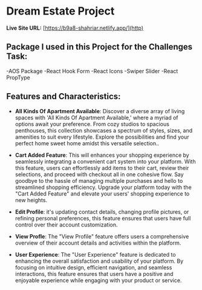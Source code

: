 # Dream Estate Project

**Live Site URL:** [https://b9a8-shahriar.netlify.app/](http)


## Package I used in this Project for the Challenges Task:
-AOS Package
-React Hook Form
-React Icons
-Swiper Slider
-React PropType

## Features and Characteristics:

- **All Kinds Of Apartment Available**: Discover a diverse array of living spaces with 'All Kinds Of Apartment Available,' where a myriad of options await your preference. From cozy studios to spacious penthouses, this collection showcases a spectrum of styles, sizes, and amenities to suit every lifestyle. Explore the possibilities and find your perfect home sweet home amidst this versatile selection..

- **Cart Added Feature**: This will enhances your shopping experience by seamlessly integrating a convenient cart system into your platform. With this feature, users can effortlessly add items to their cart, review their selections, and proceed with checkout all in one cohesive flow. Say goodbye to the hassle of managing multiple purchases and hello to streamlined shopping efficiency. Upgrade your platform today with the "Cart Added Feature" and elevate your users' shopping experience to new heights.

- **Edit Profile**: it's updating contact details, changing profile pictures, or refining personal preferences, this feature ensures that users have full control over their account customization.

- **View Profle**: The "View Profile" feature offers users a comprehensive overview of their account details and activities within the platform. 

- **User Experience**: The "User Experience" feature is dedicated to enhancing the overall satisfaction and usability of your platform. By focusing on intuitive design, efficient navigation, and seamless interactions, this feature ensures that users have a positive and enjoyable experience while engaging with your product or service. 

